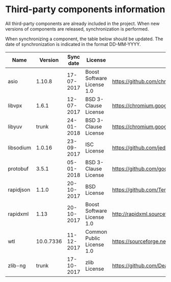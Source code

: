 Third-party components information
==================================
All third-party components are already included in the project.
When new versions of components are released, synchronization is performed.

When synchronizing a component, the table below should be updated.
The date of synchronization is indicated in the format DD-MM-YYYY.

| Name      | Version   | Sync date  | License                    | URL                                             |
|-----------|-----------|------------|----------------------------|-------------------------------------------------|
| asio      | 1.10.8    | 17-07-2017 | Boost Software License 1.0 | https://github.com/chriskohlhoff/asio           |
| libvpx    | 1.6.1     | 12-07-2017 | BSD 3-Clause License       | https://chromium.googlesource.com/webm/libvpx   |
| libyuv    | trunk     | 24-01-2018 | BSD 3-Clause License       | https://chromium.googlesource.com/libyuv/libyuv |
| libsodium | 1.0.16    | 23-09-2017 | ISC License                | https://github.com/jedisct1/libsodium/releases  |
| protobuf  | 3.5.1     | 05-01-2018 | BSD 3-Clause License       | https://github.com/google/protobuf/releases     |
| rapidjson | 1.1.0     | 20-10-2017 | BSD License                | https://github.com/Tencent/rapidjson            |
| rapidxml  | 1.13      | 20-10-2017 | Boost Software License 1.0 | http://rapidxml.sourceforge.net                 |
| wtl       | 10.0.7336 | 11-12-2017 | Common Public License 1.0  | https://sourceforge.net/projects/wtl            |
| zlib-ng   | trunk     | 17-10-2017 | zlib License               | https://github.com/Dead2/zlib-ng                |
